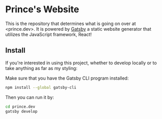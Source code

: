 # Prince's Website

This is the repository that determines what is going on over at <prince.dev>. It is powered by [Gatsby](https://www.gatsbyjs.org/) a static website generator that utilizes the JavaScript framework, React!


## Install

If you're interested in using this project, whether to develop locally or to take 
anything as far as my styling:

Make sure that you have the Gatsby CLI program installed:
```sh
npm install --global gatsby-cli
```

Then you can run it by:
```sh
cd prince.dev
gatsby develop
```
